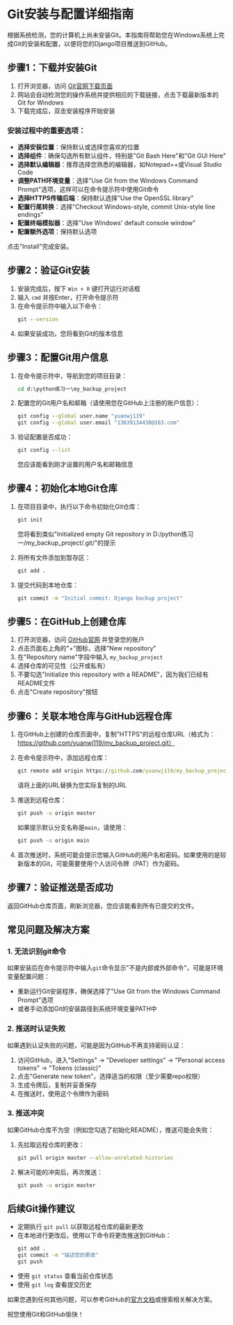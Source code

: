 # Git安装与配置详细指南

根据系统检测，您的计算机上尚未安装Git。本指南将帮助您在Windows系统上完成Git的安装和配置，以便将您的Django项目推送到GitHub。

## 步骤1：下载并安装Git

1. 打开浏览器，访问 [Git官网下载页面](https://git-scm.com/downloads/win)
2. 网站会自动检测您的操作系统并提供相应的下载链接，点击下载最新版本的Git for Windows
3. 下载完成后，双击安装程序开始安装

### 安装过程中的重要选项：

- **选择安装位置**：保持默认或选择您喜欢的位置
- **选择组件**：确保勾选所有默认组件，特别是"Git Bash Here"和"Git GUI Here"
- **选择默认编辑器**：推荐选择您熟悉的编辑器，如Notepad++或Visual Studio Code
- **调整PATH环境变量**：选择"Use Git from the Windows Command Prompt"选项，这样可以在命令提示符中使用Git命令
- **选择HTTPS传输后端**：保持默认选择"Use the OpenSSL library"
- **配置行尾转换**：选择"Checkout Windows-style, commit Unix-style line endings"
- **配置终端模拟器**：选择"Use Windows' default console window"
- **配置额外选项**：保持默认选项

点击"Install"完成安装。

## 步骤2：验证Git安装

1. 安装完成后，按下 `Win + R` 键打开运行对话框
2. 输入 `cmd` 并按Enter，打开命令提示符
3. 在命令提示符中输入以下命令：
   ```cmd
   git --version
   ```
4. 如果安装成功，您将看到Git的版本信息

## 步骤3：配置Git用户信息

1. 在命令提示符中，导航到您的项目目录：
   ```cmd
   cd d:\python练习一\my_backup_project
   ```
2. 配置您的Git用户名和邮箱（请使用您在GitHub上注册的账户信息）：
   ```cmd
   git config --global user.name "yuanwj119"
   git config --global user.email "13639134438@163.com"
   ```
3. 验证配置是否成功：
   ```cmd
   git config --list
   ```
   您应该能看到刚才设置的用户名和邮箱信息

## 步骤4：初始化本地Git仓库

1. 在项目目录中，执行以下命令初始化Git仓库：
   ```cmd
   git init
   ```
   您将看到类似"Initialized empty Git repository in D:/python练习一/my_backup_project/.git/"的提示

2. 将所有文件添加到暂存区：
   ```cmd
   git add .
   ```

3. 提交代码到本地仓库：
   ```cmd
   git commit -m "Initial commit: Django backup project"
   ```

## 步骤5：在GitHub上创建仓库

1. 打开浏览器，访问 [GitHub官网](https://github.com/) 并登录您的账户
2. 点击页面右上角的"+"图标，选择"New repository"
3. 在"Repository name"字段中输入 `my_backup_project`
4. 选择仓库的可见性（公开或私有）
5. 不要勾选"Initialize this repository with a README"，因为我们已经有README文件
6. 点击"Create repository"按钮

## 步骤6：关联本地仓库与GitHub远程仓库

1. 在GitHub上创建的仓库页面中，复制"HTTPS"的远程仓库URL（格式为：https://github.com/yuanwj119/my_backup_project.git）

2. 在命令提示符中，添加远程仓库：
   ```cmd
   git remote add origin https://github.com/yuanwj119/my_backup_project.git
   ```
   请将上面的URL替换为您实际复制的URL

3. 推送到远程仓库：
   ```cmd
   git push -u origin master
   ```
   如果提示默认分支名称是`main`，请使用：
   ```cmd
   git push -u origin main
   ```

4. 首次推送时，系统可能会提示您输入GitHub的用户名和密码。如果使用的是较新版本的Git，可能需要使用个人访问令牌（PAT）作为密码。

## 步骤7：验证推送是否成功

返回GitHub仓库页面，刷新浏览器，您应该能看到所有已提交的文件。

## 常见问题及解决方案

### 1. 无法识别git命令

如果安装后在命令提示符中输入`git`命令显示"不是内部或外部命令"，可能是环境变量配置问题：

- 重新运行Git安装程序，确保选择了"Use Git from the Windows Command Prompt"选项
- 或者手动添加Git的安装路径到系统环境变量PATH中

### 2. 推送时认证失败

如果遇到认证失败的问题，可能是因为GitHub不再支持密码认证：

1. 访问GitHub，进入"Settings" -> "Developer settings" -> "Personal access tokens" -> "Tokens (classic)"
2. 点击"Generate new token"，选择适当的权限（至少需要repo权限）
3. 生成令牌后，复制并妥善保存
4. 在推送时，使用这个令牌作为密码

### 3. 推送冲突

如果GitHub仓库不为空（例如您勾选了初始化README），推送可能会失败：

1. 先拉取远程仓库的更改：
   ```cmd
   git pull origin master --allow-unrelated-histories
   ```
2. 解决可能的冲突后，再次推送：
   ```cmd
   git push -u origin master
   ```

## 后续Git操作建议

- 定期执行 `git pull` 以获取远程仓库的最新更改
- 在本地进行更改后，使用以下命令将更改推送到GitHub：
  ```cmd
  git add .
  git commit -m "描述您的更改"
  git push
  ```
- 使用 `git status` 查看当前仓库状态
- 使用 `git log` 查看提交历史

如果您遇到任何其他问题，可以参考GitHub的[官方文档](https://docs.github.com/en)或搜索相关解决方案。

祝您使用Git和GitHub愉快！